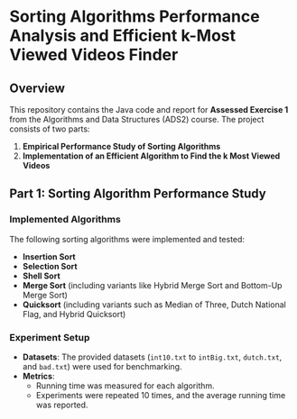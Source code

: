 # Sorting Algorithms Performance Analysis and Efficient k-Most Viewed Videos Finder

## Overview
This repository contains the Java code and report for **Assessed Exercise 1** from the Algorithms and Data Structures (ADS2) course. The project consists of two parts:

1. **Empirical Performance Study of Sorting Algorithms**
2. **Implementation of an Efficient Algorithm to Find the k Most Viewed Videos**

## Part 1: Sorting Algorithm Performance Study

### Implemented Algorithms
The following sorting algorithms were implemented and tested:
- **Insertion Sort**
- **Selection Sort**
- **Shell Sort**
- **Merge Sort** (including variants like Hybrid Merge Sort and Bottom-Up Merge Sort)
- **Quicksort** (including variants such as Median of Three, Dutch National Flag, and Hybrid Quicksort)

### Experiment Setup
- **Datasets**: The provided datasets (`int10.txt` to `intBig.txt`, `dutch.txt`, and `bad.txt`) were used for benchmarking.
- **Metrics**:
  - Running time was measured for each algorithm.
  - Experiments were repeated 10 times, and the average running time was reported.




